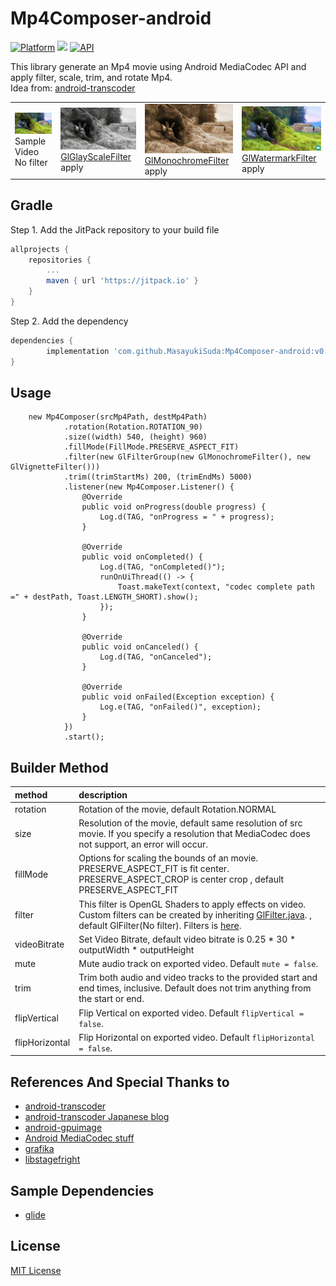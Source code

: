 # Mp4Composer-android
[![Platform](https://img.shields.io/badge/platform-android-green.svg)](http://developer.android.com/index.html)
<img src="https://img.shields.io/badge/license-MIT-green.svg?style=flat">
[![API](https://img.shields.io/badge/API-21%2B-brightgreen.svg?style=flat)](https://android-arsenal.com/api?level=21)

This library generate an Mp4 movie using Android MediaCodec API and apply filter, scale, trim, and rotate Mp4.<br>
Idea from: [android-transcoder](https://github.com/ypresto/android-transcoder)

<table>
    <td><img src="art/sample.gif"><br>Sample Video<br>No filter</td>
    <td><img src="art/grayscale.gif" ><br><a href="mp4compose/src/main/java/com/daasuu/mp4compose/filter/GlGrayScaleFilter.java">GlGlayScaleFilter</a><br> apply</td>
    <td><img src="art/monochrome.gif" ><br><a href="mp4compose/src/main/java/com/daasuu/mp4compose/filter/GlMonochromeFilter.java">GlMonochromeFilter</a><br> apply</td>
    <td><img src="art/watermark.gif" ><br><a href="mp4compose/src/main/java/com/daasuu/mp4compose/filter/GlWatermarkFilter.java">GlWatermarkFilter</a><br> apply</td>
</table>






## Gradle
Step 1. Add the JitPack repository to your build file
```groovy
allprojects {
	repositories {
		...
		maven { url 'https://jitpack.io' }
	}
}
```
Step 2. Add the dependency
```groovy
dependencies {
        implementation 'com.github.MasayukiSuda:Mp4Composer-android:v0.3.2'
}
```

## Usage
```
    new Mp4Composer(srcMp4Path, destMp4Path)
            .rotation(Rotation.ROTATION_90)
            .size((width) 540, (height) 960)
            .fillMode(FillMode.PRESERVE_ASPECT_FIT)
            .filter(new GlFilterGroup(new GlMonochromeFilter(), new GlVignetteFilter()))
            .trim((trimStartMs) 200, (trimEndMs) 5000)
            .listener(new Mp4Composer.Listener() {
                @Override
                public void onProgress(double progress) {
                    Log.d(TAG, "onProgress = " + progress);
                }

                @Override
                public void onCompleted() {
                    Log.d(TAG, "onCompleted()");
                    runOnUiThread(() -> {
                        Toast.makeText(context, "codec complete path =" + destPath, Toast.LENGTH_SHORT).show();
                    });
                }

                @Override
                public void onCanceled() {
                    Log.d(TAG, "onCanceled");
                }

                @Override
                public void onFailed(Exception exception) {
                    Log.e(TAG, "onFailed()", exception);
                }
            })
            .start();
```
## Builder Method
| method | description |
|:---|:---|
| rotation | Rotation of the movie, default Rotation.NORMAL |
| size | Resolution of the movie, default same resolution of src movie. If you specify a resolution that MediaCodec does not support, an error will occur. |
| fillMode | Options for scaling the bounds of an movie. PRESERVE_ASPECT_FIT is fit center. PRESERVE_ASPECT_CROP is center crop , default PRESERVE_ASPECT_FIT |
| filter | This filter is OpenGL Shaders to apply effects on video. Custom filters can be created by inheriting <a href="https://github.com/MasayukiSuda/Mp4Composer-android/blob/master/mp4compose/src/main/java/com/daasuu/mp4compose/filter/GlFilter.java">GlFilter.java</a>. , default GlFilter(No filter). Filters is <a href="https://github.com/MasayukiSuda/Mp4Composer-android/tree/master/mp4compose/src/main/java/com/daasuu/mp4compose/filter">here</a>. |
| videoBitrate | Set Video Bitrate, default video bitrate is 0.25 * 30 * outputWidth * outputHeight |
| mute | Mute audio track on exported video. Default `mute = false`. |
| trim | Trim both audio and video tracks to the provided start and end times, inclusive. Default does not trim anything from the start or end. |
| flipVertical | Flip Vertical on exported video. Default `flipVertical = false`. |
| flipHorizontal | Flip Horizontal on exported video. Default `flipHorizontal = false`. |



## References And Special Thanks to
* [android-transcoder](https://github.com/ypresto/android-transcoder)
* [android-transcoder Japanese blog](http://qiita.com/yuya_presto/items/d48e29c89109b746d000)
* [android-gpuimage](https://github.com/CyberAgent/android-gpuimage)
* [Android MediaCodec stuff](http://bigflake.com/mediacodec/)
* [grafika](https://github.com/google/grafika)
* [libstagefright](https://android.googlesource.com/platform/frameworks/av/+/lollipop-release/media/libstagefright)


## Sample Dependencies
* [glide](https://github.com/bumptech/glide)


## License

[MIT License](https://github.com/MasayukiSuda/Mp4Composer-android/blob/master/LICENSE)
